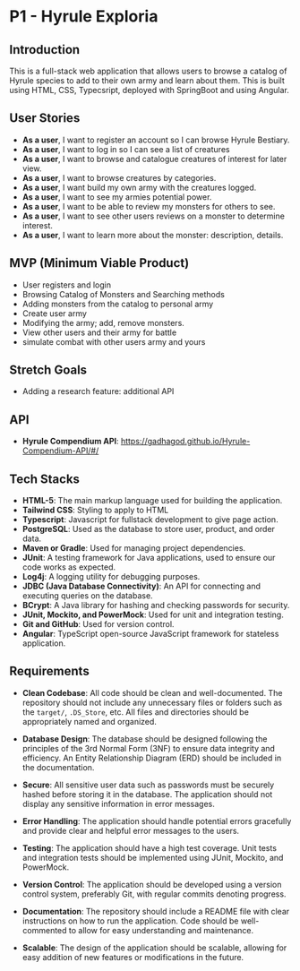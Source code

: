 # P1 - Hyrule Exploria

## Introduction

This is a full-stack web application that allows users to browse a catalog of Hyrule species to add to their own army and learn about them. This is built using HTML, CSS, Typecsript, deployed with SpringBoot and using Angular.

## User Stories

- **As a user**, I want to register an account so I can browse Hyrule Bestiary.
- **As a user**, I want to log in so I can see a list of creatures
- **As a user**, I want to browse and catalogue creatures of interest for later view.
- **As a user**, I want to browse creatures by categories.
- **As a user**, I want build my own army with the creatures logged.
- **As a user**, I want to see my armies potential power.
- **As a user**, I want to be able to review my monsters for others to see.
- **As a user**, I want to see other users reviews on a monster to determine interest.
- **As a user**, I want to learn more about the monster: description, details.


## MVP (Minimum Viable Product)

- User registers and login
- Browsing Catalog of Monsters and Searching methods
- Adding monsters from the catalog to personal army
- Create user army
- Modifying the army; add, remove monsters.
- View other users and their army for battle
- simulate combat with other users army and yours

## Stretch Goals
- Adding a research feature: additional API

## API
- **Hyrule Compendium API**:  https://gadhagod.github.io/Hyrule-Compendium-API/#/

## Tech Stacks

- **HTML-5**: The main markup language used for building the application.
- **Tailwind CSS**: Styling to apply to HTML
- **Typescript**: Javascript for fullstack development to give page action.
- **PostgreSQL**: Used as the database to store user, product, and order data.
- **Maven or Gradle**: Used for managing project dependencies.
- **JUnit**: A testing framework for Java applications, used to ensure our code works as expected.
- **Log4j**: A logging utility for debugging purposes.
- **JDBC (Java Database Connectivity)**: An API for connecting and executing queries on the database.
- **BCrypt**: A Java library for hashing and checking passwords for security.
- **JUnit, Mockito, and PowerMock**: Used for unit and integration testing.
- **Git and GitHub**: Used for version control.
- **Angular**: TypeScript open-source JavaScript framework for stateless application.

## Requirements

- **Clean Codebase**: All code should be clean and well-documented. The repository should not include any unnecessary files or folders such as the `target/`, `.DS_Store`, etc. All files and directories should be appropriately named and organized.

- **Database Design**: The database should be designed following the principles of the 3rd Normal Form (3NF) to ensure data integrity and efficiency. An Entity Relationship Diagram (ERD) should be included in the documentation.

- **Secure**: All sensitive user data such as passwords must be securely hashed before storing it in the database. The application should not display any sensitive information in error messages.

- **Error Handling**: The application should handle potential errors gracefully and provide clear and helpful error messages to the users.

- **Testing**: The application should have a high test coverage. Unit tests and integration tests should be implemented using JUnit, Mockito, and PowerMock.

- **Version Control**: The application should be developed using a version control system, preferably Git, with regular commits denoting progress.

- **Documentation**: The repository should include a README file with clear instructions on how to run the application. Code should be well-commented to allow for easy understanding and maintenance.

- **Scalable**: The design of the application should be scalable, allowing for easy addition of new features or modifications in the future.

